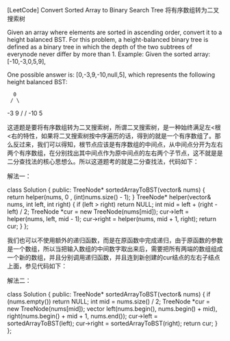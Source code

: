 [LeetCode] Convert Sorted Array to Binary Search Tree 将有序数组转为二叉搜索树 

 
Given an array where elements are sorted in ascending order, convert it to a height balanced BST.
For this problem, a height-balanced binary tree is defined as a binary tree in which the depth of the two subtrees of everynode never differ by more than 1.
Example:
Given the sorted array: [-10,-3,0,5,9],

One possible answer is: [0,-3,9,-10,null,5], which represents the following height balanced BST:

      0
     / \
   -3   9
   /   /
 -10  5
 
这道题是要将有序数组转为二叉搜索树，所谓二叉搜索树，是一种始终满足左<根<右的特性，如果将二叉搜索树按中序遍历的话，得到的就是一个有序数组了。那么反过来，我们可以得知，根节点应该是有序数组的中间点，从中间点分开为左右两个有序数组，在分别找出其中间点作为原中间点的左右两个子节点，这不就是是二分查找法的核心思想么。所以这道题考的就是二分查找法，代码如下：
 
解法一：

class Solution {
public:
    TreeNode* sortedArrayToBST(vector<int>& nums) {
        return helper(nums, 0 , (int)nums.size() - 1);
    }
    TreeNode* helper(vector<int>& nums, int left, int right) {
        if (left > right) return NULL;
        int mid = left + (right - left) / 2;
        TreeNode *cur = new TreeNode(nums[mid]);
        cur->left = helper(nums, left, mid - 1);
        cur->right = helper(nums, mid + 1, right);
        return cur;
    }
};

 
我们也可以不使用额外的递归函数，而是在原函数中完成递归，由于原函数的参数是一个数组，所以当把输入数组的中间数字取出来后，需要把所有两端的数组组成一个新的数组，并且分别调用递归函数，并且连到新创建的cur结点的左右子结点上面，参见代码如下：
 
解法二：

class Solution {
public:
    TreeNode* sortedArrayToBST(vector<int>& nums) {
        if (nums.empty()) return NULL;
        int mid = nums.size() / 2;
        TreeNode *cur = new TreeNode(nums[mid]);
        vector<int> left(nums.begin(), nums.begin() + mid), right(nums.begin() + mid + 1, nums.end());
        cur->left = sortedArrayToBST(left);
        cur->right = sortedArrayToBST(right);
        return cur;
    }
};